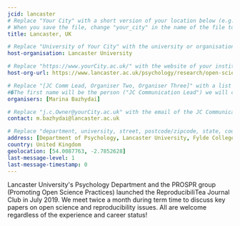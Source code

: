 ```yaml
---
jcid: lancaster
# Replace "Your City" with a short version of your location below (e.g. Bristol or Singapore)
# When you save the file, change "your_city" in the name of the file to what you filled out below
title: Lancaster, UK

# Replace "University of Your City" with the university or organisation that is hoping the journal club (e.g. University of Bristol or Nanyang Technical University)
host-organisation: Lancaster University 

# Replace "https://www.yourCity.ac.uk/" with the website of your institution
host-org-url: https://www.lancaster.ac.uk/psychology/research/open-science/

# Replace "[JC Comm Lead, Organiser Two, Organiser Three]" with a list of the people/person organising the journal club separated by commas 
#�The first name will be the person ("JC Communication Lead") we will contact to communicate news about ReproducibiliTea 
organisers: [Marina Bazhydai] 

# Replace "j.c.Owner@yourCity.ac.uk" with the email of the JC Communication Lead
contact: m.bazhydai@lancaster.ac.uk 

# Replace "department, university, street, postcode/zipcode, state, country" with the departmental address of the JC Communication Lead (we need that to send you merchandise)
address: [Department of Psychology, Lancaster University, Fylde College, Lancaster, LA1 4YW]
country: United Kingdom
geolocation: [54.0087763, -2.7852628]
last-message-level: 1
last-message-timestamp: 0
---
```


Lancaster University's Psychology Department and the PROSPR group (Promoting Open Science Practices) launched the ReproducibiliTea Journal Club in July 2019. We meet twice a month during term time to discuss key papers on open science and reproducibility issues. All are welcome regardless of the experience and career status! 
